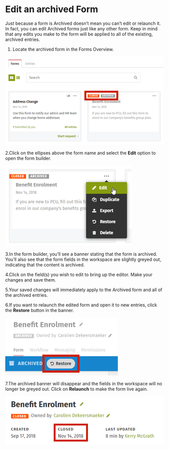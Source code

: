 # Edit an archived Form



Just because a form is Archived doesn’t mean you can’t edit or relaunch it. In fact, you can edit Archived forms just like any other form. Keep in mind that any edits you make to the form will be applied to all of the existing, archived entries.

1. Locate the archived form in the Forms Overview.

![](../../../.gitbook/assets/1%20%2812%29.png)

2.Click on the ellipses above the form name and select the **Edit** option to open the form builder.  


![](../../../.gitbook/assets/2%20%285%29.png)



3.In the form builder, you’ll see a banner stating that the form is archived. You’ll also see that the form fields in the workspace are slightly greyed out, indicating that the content is archived.

4.Click on the field\(s\) you wish to edit to bring up the editor. Make your changes and save them.

5.Your saved changes will immediately apply to the Archived form and all of the archived entries.

6.If you want to relaunch the edited form and open it to new entries, click the **Restore** button in the banner.

![](../../../.gitbook/assets/3%20%2818%29.png)

7.The archived banner will disappear and the fields in the workspace will no longer be greyed out. Click on **Relaunch** to make the form live again.  


![](../../../.gitbook/assets/4%20%289%29.png)

